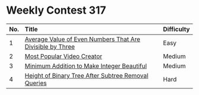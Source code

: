 # Weekly Contest 317

| No. | Title | Difficulty
|:---|:---|:---|
| 1 | [Average Value of Even Numbers That Are Divisible by Three](https://leetcode.com/problems/average-value-of-even-numbers-that-are-divisible-by-three/) | Easy
| 2 | [Most Popular Video Creator](https://leetcode.com/problems/most-popular-video-creator/) | Medium
| 3 | [Minimum Addition to Make Integer Beautiful](https://leetcode.com/problems/minimum-addition-to-make-integer-beautiful/) | Medium
| 4 | [Height of Binary Tree After Subtree Removal Queries](https://leetcode.com/problems/height-of-binary-tree-after-subtree-removal-queries/) | Hard